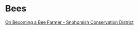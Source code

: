 # Bees

[On Becoming a Bee Farmer - Snohomish Conservation District](https://snohomishcd.org/blog/2017/11/20/on-becoming-a-bee-farmer)